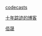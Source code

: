 
[codecasts](https://www.codecasts.com/)

[十年踪迹的博客](https://www.h5jun.com)

[佰晟](https://baisheng.me/)